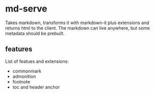 # md-serve

Takes markdown, transforms it with markdown-it plus extensions and returns html to the client. The markdown can live anywhere, but some metadata should be prebuilt.

## features

List of featues and extensions:

- commonmark
- admonition
- footnote
- toc and header anchor
